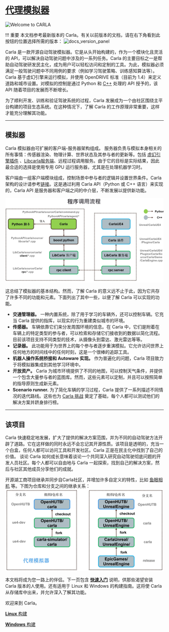 # [代理模拟器](https://carla.readthedocs.io/en/latest/start_introduction/) 

![Welcome to CARLA](img/welcome.png)

!!! 重要
    本文档参考最新版本的 Carla。有关以前版本的文档，请在右下角看到此按钮的位置选择所需的版本： ![docs_version_panel](img/docs_version_panel.jpg)


Carla 是一款开源自动驾驶模拟器。它是从头开始构建的，作为一个模块化且灵活的 API，可以解决自动驾驶问题中涉及的一系列任务。Carla 的主要目标之一是帮助自动驾驶研发民主化，成为用户可以轻松访问和定制的工具。为此，模拟器必须满足一般驾驶问题中不同用例的要求（例如学习驾驶策略、训练感知算法等）。Carla 基于虚幻引擎来运行模拟，并使用 OpenDRIVE 标准（目前为 1.4）来定义道路和城市设置。对模拟的控制是通过 Python 和 [C++]() 处理的 API 授予的，该 API 随着项目的发展而不断增长。 
  
为了顺利开发、训练和验证驾驶系统的过程，Carla 发展成为一个由社区围绕主平台构建的项目生态系统。在这种情况下，了解 Carla 的工作原理非常重要，这样才能充分理解其功能。

---
## 模拟器

Carla 模拟器由可扩展的客户端-服务器架构组成。
服务器负责与模拟本身相关的所有事情：传感器渲染、物理计算、世界状态及其参与者的更新等。包括 [虚幻引擎插件](carla_plugin.md) 、[Libcarla服务端](./ref_cpp.md)、远程过程调用服务。由于它的目标是实际结果，因此最合适的选择是使用专用 GPU 运行服务器，尤其是在处理机器学习时。

客户端由一组客户端模块组成，控制场景中参与者的逻辑并设置世界条件。Carla架构的设计请参考[链接](./carla_design.md)。这是通过利用 Carla API（Python 或 C++ 语言）来实现的，Carla API 是服务器和客户端之间的中介层，不断发展以提供新功能。


![CARLA Modules](img/build_modules.jpg)

这总结了模拟器的基本结构。然而，了解 Carla 的意义远不止于此，因为它共存了许多不同的功能和元素。下面列出了其中一些，以便了解 Carla 可以实现的功能。

* __交通管理器。__ 一种内置系统，除了用于学习的车辆外，还可以控制车辆。它充当 Carla 提供的指挥，以现实的行为重建类似城市的环境。
* __传感器。__ 车辆依靠它们来分发周围环境的信息。在 Carla 中，它们是附着在车辆上的特定类型的参与者，可以检索和存储它们接收到的数据以简化流程。目前该项目支持不同类型的技术，从摄像头到雷达、激光雷达等等。 
* __记录器。__ 此功能用于为世界上的每个参与者逐步重演模拟。它允许访问世界上任何地方的时间线中的任何时刻，这是一个很棒的追踪工具。
* __机器人操作系统桥接和 Autoware 实现。__ 作为普遍化的问题，Carla 项目致力于将模拟器集成到其他学习环境中。
* __开放资产。__ Carla 为城市环境提供了不同的地图，可以控制天气条件，并提供一个包含大量参与者的蓝图库。然而，这些元素可以定制，并且可以按照简单的指导原则生成新元素。
* __Scenario runner.__ 为了简化车辆的学习过程，Carla 提供了一系列描述不同情况的迭代路线。这些也为 [Carla 挑战](https://carlachallenge.org/) 奠定了基础，每个人都可以测试他们的解决方案并跻身排行榜。

---
## 该项目

Carla 快速稳定地发展，扩大了提供的解决方案范围，并为不同的自动驾驶方法开辟了道路。它在这样做的同时永远不会忘记其开源性质。该项目是透明的，充当一个白盒，任何人都可以访问工具和开发社区。Carla 正是在民主化中找到了自己的价值。
谈论 Carla 如何成长意味着谈论一个共同深入研究自动驾驶彻底问题的开发人员社区。每个人都可以自由地与 Carla 一起探索，找到自己的解决方案，然后与社区其他成员分享他们的成就。


开源湖工商项目继承并同步自Carla社区，并增加许多自定义的特性，比如 [鱼眼相机](ref_sensors.md#fisheye-camera) 等。下图为仓库和分支之间的继承关系：
![](img/dev/repository_inherit.jpg)
  

本文档将成为您一路上的伴侣。下一页包含 __[快速入门](start_quickstart.md)__ 说明，供那些渴望安装 Carla 版本的人使用。还有适用于 Linux 和 Windows 的构建指南。这将使 Carla 从存储库中出来，并允许深入了解其功能。

欢迎来到 Carla。 

<div class="build-buttons">
<p>
<a href="../build_linux" target="_blank" class="btn btn-neutral" title="Go to the latest CARLA release">
<b>Linux</b> 构建</a>
</p>
<p>
<a href="../build_windows" target="_blank" class="btn btn-neutral" title="Go to the latest CARLA release">
<b>Windows</b> 构建</a>
</p>
</div>
